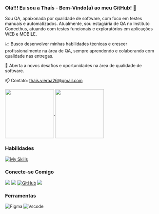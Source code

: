 ### Olá!!! Eu sou a Thaís - Bem-Vindo(a) ao meu GitHub! 👋

Sou QA, apaixonada por qualidade de software, com foco em testes manuais e automatizados. Atualmente, sou estagiária de QA no Instituto Conecthus, atuando com testes funcionais e exploratórios em aplicações WEB e MOBILE.

📈 Busco desenvolver minhas habilidades técnicas e crescer profissionalmente na área de QA, sempre aprendendo e colaborando com qualidade nas entregas.

🚀 Aberta a novos desafios e oportunidades na área de qualidade de software.

📫 Contato: thais.vieraa26@gmail.com

<div> 
    <a href="https://github.com/Thaiss26">
      <img height=160 align="center" src="https://github-readme-stats.vercel.app/api?username=Thaiss26&show_icons=true&theme=dark" />
    </a>
    <a href="https://github.com/Thaiss26/convoychat">
      <img height=160 align="center" src="https://github-readme-stats.vercel.app/api/top-langs?username=Thaiss26&layout=compact&langs_count=8&card_width=320&theme=dark" />
    </a>
</div>


### Habilidades

<a href="https://skillicons.dev"><img src="https://skillicons.dev/icons?i=cypress,selenium,python,javascript,react,nodejs,css,html,git,githubactions,github&theme=light&perline=15" alt="My Skills" /></a>

 ### Conecte-se Comigo

 <a href = "mailto:contatorthais.vieraa26@gmail.com"><img src="https://img.shields.io/badge/-Gmail-%23333?style=for-the-badge&logo=gmail&logoColor=red" target="_blank"></a>
  <a href="https://www.linkedin.com/in/thaíssilva26" target="_blank"><img src="https://img.shields.io/badge/-LinkedIn-%230077B5?style=for-the-badge&logo=linkedin&logoColor=white" target="_blank"></a> 
  [![GitHub](https://img.shields.io/badge/GitHub-100000?style=for-the-badge&logo=github&logoColor=white)](https://github.com/Thaiss26)
  <a href="https://instagram.com/thaiss15__" target="_blank"><img src="https://img.shields.io/badge/-Instagram-%23E4405F?style=for-the-badge&logo=instagram&logoColor=white" target="_blank"></a>

### Ferramentas

![Figma](https://img.shields.io/badge/Figma-696969?style=for-the-badge&logo=figma&logoColor=blank)
![Vscode](https://img.shields.io/badge/Vscode-007ACC?style=for-the-badge&logo=visual-studio-code&logoColor=white)



